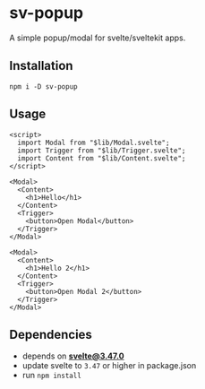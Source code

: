 # sv-popup

A simple popup/modal for svelte/sveltekit apps.

## Installation

`npm i -D sv-popup`

## Usage

```svelte
<script>
  import Modal from "$lib/Modal.svelte";
  import Trigger from "$lib/Trigger.svelte";
  import Content from "$lib/Content.svelte";
</script>

<Modal>
  <Content>
    <h1>Hello</h1>
  </Content>
  <Trigger>
    <button>Open Modal</button>
  </Trigger>
</Modal>

<Modal>
  <Content>
    <h1>Hello 2</h1>
  </Content>
  <Trigger>
    <button>Open Modal 2</button>
  </Trigger>
</Modal>
```

## Dependencies

- depends on **svelte@3.47.0**
- update svelte to `3.47` or higher in package.json
- run `npm install`
